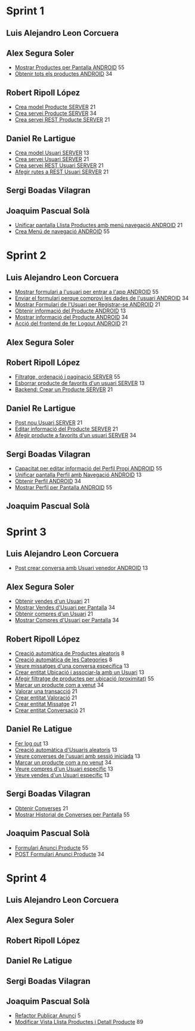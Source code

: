 # Sprint 1
## Luis Alejandro Leon Corcuera

## Alex Segura Soler
* [Mostrar Productes per Pantalla ANDROID](http://94.130.183.121:8080/browse/PDS3-33) 55
* [Obtenir tots els productes ANDROID](http://94.130.183.121:8080/browse/PDS3-32) 34

## Robert Ripoll López
* [Crea model Producte SERVER](http://94.130.183.121:8080/browse/PDS3-64) 21
* [Crea servei Producte SERVER](http://94.130.183.121:8080/browse/PDS3-65) 34
* [Crea servei REST Producte SERVER](http://94.130.183.121:8080/browse/PDS3-66) 21

## Daniel Re Lartigue
* [Crea model Usuari SERVER](http://94.130.183.121:8080/browse/PDS3-61) 13
* [Crea servei Usuari SERVER](http://94.130.183.121:8080/browse/PDS3-62) 21
* [Crea servei REST Usuari SERVER](http://94.130.183.121:8080/browse/PDS3-63) 21
* [Afegir rutes a REST Usuari SERVER](http://94.130.183.121:8080/browse/PDS3-67) 21

## Sergi Boadas Vilagran

## Joaquim Pascual Solà
* [Unificar pantalla Llista Productes amb menú navegació ANDROID](http://94.130.183.121:8080/browse/PDS3-69) 21
* [Crea Menú de navegació ANDROID](http://94.130.183.121:8080/browse/PDS3-22) 55

# Sprint 2
## Luis Alejandro Leon Corcuera
* [Mostrar formulari a l'usuari per entrar a l'app ANDROID](http://94.130.183.121:8080/browse/PDS3-58) 55 
* [Enviar el formulari perque comprovi les dades de l'usuari ANDROID](http://94.130.183.121:8080/browse/PDS3-59) 34
* [Mostrar Formulari de l'Usuari per Registrar-se ANDROID](http://94.130.183.121:8080/browse/PDS3-55) 21 
* [Obtenir informació del Producte ANDROID](http://94.130.183.121:8080/browse/PDS3-41) 13
* [Mostrar informació del Producte ANDROID](http://94.130.183.121:8080/browse/PDS3-42) 34
* [Acció del frontend de fer Logout ANDROID](http://94.130.183.121:8080/browse/PDS3-79) 21

## Alex Segura Soler

## Robert Ripoll López
* [Filtratge, ordenació i paginació SERVER](http://94.130.183.121:8080/browse/PDS3-86) 55
* [Esborrar producte de favorits d'un usuari SERVER](http://94.130.183.121:8080/browse/PDS3-83) 13
* [Backend: Crear un Producte SERVER](http://94.130.183.121:8080/browse/PDS3-84) 21

## Daniel Re Lartigue
* [Post nou Usuari SERVER](http://94.130.183.121:8080/browse/PDS3-56) 21
* [Editar informació del Producte SERVER](http://94.130.183.121:8080/browse/PDS3-21) 21
* [Afegir producte a favorits d'un usuari SERVER](http://94.130.183.121:8080/browse/PDS3-82) 34

## Sergi Boadas Vilagran
* [Capacitat per editar informació del Perfil Propi ANDROID](http://94.130.183.121:8080/browse/PDS3-31) 55
* [Unificar pantalla Perfil amb Navegació ANDROID](http://94.130.183.121:8080/browse/PDS3-70) 13
* [Obtenir Perfil ANDROID](http://94.130.183.121:8080/browse/PDS3-29) 34
* [Mostrar Perfil per Pantalla ANDROID](http://94.130.183.121:8080/browse/PDS3-30) 55

## Joaquim Pascual Solà

# Sprint 3
## Luis Alejandro Leon Corcuera
* [Post crear conversa amb Usuari venedor ANDROID](http://94.130.183.121:8080/browse/PDS3-44) 13

## Alex Segura Soler
* [Obtenir vendes d'un Usuari](http://94.130.183.121:8080/browse/PDS3-51) 21
* [Mostrar Vendes d'Usuari per Pantalla](http://94.130.183.121:8080/browse/PDS3-52) 34
* [Obtenir compres d'un Usuari](http://94.130.183.121:8080/browse/PDS3-87) 21
* [Mostrar Compres d'Usuari per Pantalla](http://94.130.183.121:8080/browse/PDS3-88) 34

## Robert Ripoll López
* [Creació automàtica de Productes aleatoris](http://94.130.183.121:8080/browse/PDS3-90) 8
* [Creació automàtica de les Categories](http://94.130.183.121:8080/browse/PDS3-92) 8
* [Veure missatges d'una conversa específica](http://94.130.183.121:8080/browse/PDS3-99) 13
* [Crear entitat Ubicació i associar-la amb un Usuari](http://94.130.183.121:8080/browse/PDS3-105) 13
* [Afegir filtratge de productes per ubicació (proximitat)](http://94.130.183.121:8080/browse/PDS3-106) 55
* [Marcar un producte com a venut](http://94.130.183.121:8080/browse/PDS3-109) 34
* [Valorar una transacció](http://94.130.183.121:8080/browse/PDS3-111) 21
* [Crear entitat Valoració](http://94.130.183.121:8080/browse/PDS3-114) 21
* [Crear entitat Missatge](http://94.130.183.121:8080/browse/PDS3-103) 21
* [Crear entitat Conversació](http://94.130.183.121:8080/browse/PDS3-97) 21

## Daniel Re Latigue
* [Fer log out](http://94.130.183.121:8080/browse/PDS3-80) 13
* [Creació automàtica d'Usuaris aleatoris](http://94.130.183.121:8080/browse/PDS3-91) 13
* [Veure converses de l'usuari amb sessió iniciada](http://94.130.183.121:8080/browse/PDS3-94) 13
* [Marcar un producte com a no venut](http://94.130.183.121:8080/browse/PDS3-110) 34
* [Veure compres d'un Usuari específic](http://94.130.183.121:8080/browse/PDS3-112) 13
* [Veure vendes d'un Usuari específic](http://94.130.183.121:8080/browse/PDS3-113) 13

## Sergi Boadas Vilagran
* [Obtenir Converses](http://94.130.183.121:8080/browse/PDS3-36) 21
* [Mostrar Historial de Converses per Pantalla](http://94.130.183.121:8080/browse/PDS3-37) 55

## Joaquim Pascual Solà
* [Formulari Anunci Producte](http://94.130.183.121:8080/browse/PDS3-38) 55
* [POST Formulari Anunci Producte](http://94.130.183.121:8080/browse/PDS3-39) 34

# Sprint 4
## Luis Alejandro Leon Corcuera

## Alex Segura Soler

## Robert Ripoll López

## Daniel Re Latigue

## Sergi Boadas Vilagran

## Joaquim Pascual Solà
* [Refactor Publicar Anunci](http://94.130.183.121:8080/browse/PDS3-132) 5
* [Modificar Vista Llista Productes i Detall Producte](http://94.130.183.121:8080/browse/PDS3-133) 89